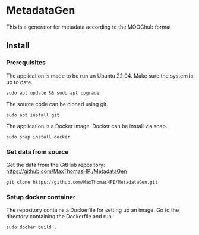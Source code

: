# MetadataGen
This is a generator for metadata according to the MOOChub format

## Install

### Prerequisites

The application is made to be run un Ubuntu 22.04.
Make sure the system is up to date.

```
sudo apt update && sudo apt upgrade
```

The source code can be cloned using git.

```
sudo apt install git
```

The application is a Docker image. 
Docker can be install via snap.

```
sudo snap install docker
```

### Get data from source

Get the data from the GitHub repository:
https://github.com/MaxThomasHPI/MetadataGen

```
git clone https://github.com/MaxThomasHPI/MetadataGen.git
```

### Setup docker container

The repository contains a Dockerfile for setting up an image.
Go to the directory containing the Dockerfile and run.

```
sudo docker build .
```
